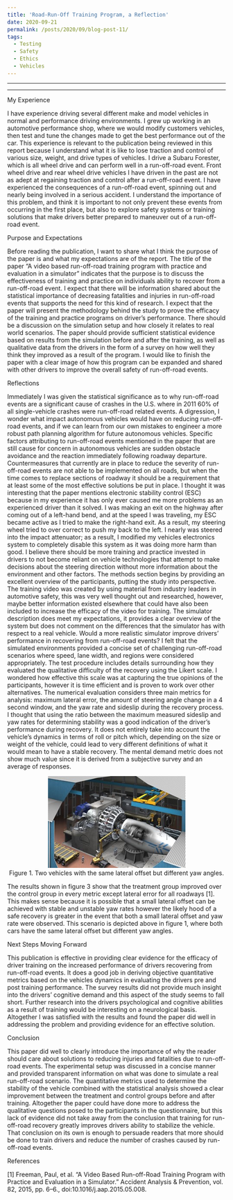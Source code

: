 ```yaml
---
title: 'Road-Run-Off Training Program, a Reflection'
date: 2020-09-21
permalink: /posts/2020/09/blog-post-11/
tags:
  - Testing
  - Safety
  - Ethics
  - Vehicles
---
```


------
 
------

My Experience

I have experience driving several different make and model vehicles in normal and performance driving environments. I grew up working in an automotive performance shop, where we would modify customers vehicles, then test and tune the changes made to get the best performance out of the car. This experience is relevant to the publication being reviewed in this report because I understand what it is like to lose traction and control of various size, weight, and drive types of vehicles. I drive a Subaru Forester, which is all wheel drive and can perform well in a run-off-road event. Front wheel drive and rear wheel drive vehicles I have driven in the past are not as adept at regaining traction and control after a run-off-road event. I have experienced the consequences of a run-off-road event, spinning out and nearly being involved in a serious accident. I understand the importance of this problem, and think it is important to not only prevent these events from occurring in the first place, but also to explore safety systems or training solutions that make drivers better prepared to maneuver out of a run-off-road event. 

Purpose and Expectations

Before reading the publication, I want to share what I think the purpose of the paper is and what my expectations are of the report. The title of the paper “A video based run-off-road training program with practice and evaluation in a simulator” indicates that the purpose is to discuss the effectiveness of training and practice on individuals ability to recover from a run-off-road event. I expect that there will be information shared about the statistical importance of decreasing fatalities and injuries in run-off-road events that supports the need for this kind of research. I expect that the paper will present the methodology behind the study to prove the efficacy of the training and practice programs on driver’s performance. There should be a discussion on the simulation setup and how closely it relates to real world scenarios. The paper should provide sufficient statistical evidence based on results from the simulation before and after the training, as well as qualitative data from the drivers in the form of a survey on how well they think they improved as a result of the program. I would like to finish the paper with a clear image of how this program can be expanded and shared with other drivers to improve the overall safety of run-off-road events.

Reflections

Immediately I was given the statistical significance as to why run-off-road events are a significant cause of crashes in the U.S. where in 2011 60% of all single-vehicle crashes were run-off-road related events. A digression, I wonder what impact autonomous vehicles would have on reducing run-off-road events, and if we can learn from our own mistakes to engineer a more robust path planning algorithm for future autonomous vehicles. Specific factors attributing to run-off-road events mentioned in the paper that are still cause for concern in autonomous vehicles are sudden obstacle avoidance and the reaction immediately following roadway departure. Countermeasures that currently are in place to reduce the severity of run-off-road events are not able to be implemented on all roads, but when the time comes to replace sections of roadway it should be a requirement that at least some of the most effective solutions be put in place. I thought it was interesting that the paper mentions electronic stability control (ESC) because in my experience it has only ever caused me more problems as an experienced driver than it solved. I was making an exit on the highway after coming out of a left-hand bend, and at the speed I was traveling, my ESC became active as I tried to make the right-hand exit. As a result, my steering wheel tried to over correct to push my back to the left. I nearly was steered into the impact attenuator; as a result, I modified my vehicles electronics system to completely disable this system as it was doing more harm than good. I believe there should be more training and practice invested in drivers to not become reliant on vehicle technologies that attempt to make decisions about the steering direction without more information about the environment and other factors. The methods section begins by providing an excellent overview of the participants, putting the study into perspective. The training video was created by using material from industry leaders in automotive safety, this was very well thought out and researched, however, maybe better information existed elsewhere that could have also been included to increase the efficacy of the video for training. The simulator description does meet my expectations, it provides a clear overview of the system but does not comment on the differences that the simulator has with respect to a real vehicle. Would a more realistic simulator improve drivers’ performance in recovering from run-off-road events? I felt that the simulated environments provided a concise set of challenging run-off-road scenarios where speed, lane width, and regions were considered appropriately. The test procedure includes details surrounding how they evaluated the qualitative difficulty of the recovery using the Likert scale. I wondered how effective this scale was at capturing the true opinions of the participants, however it is time efficient and is proven to work over other alternatives. The numerical evaluation considers three main metrics for analysis: maximum lateral error, the amount of steering angle change in a 4 second window, and the yaw rate and sideslip during the recovery process. I thought that using the ratio between the maximum measured sideslip and yaw rates for determining stability was a good indication of the driver’s performance during recovery. It does not entirely take into account the vehicle’s dynamics in terms of roll or pitch which,  depending on the size or weight of the vehicle, could lead to very different definitions of what it would mean to have a stable recovery. The mental demand metric does not show much value since it is derived from a subjective survey and an average of responses.


<p align="center">
<img src='/images/NC_wt.jpg'>
<br>
Figure 1. Two vehicles with the same lateral offset but different yaw angles.
</p>

The results shown in figure 3 show that the treatment group improved over the control group in every metric except lateral error for all roadways [1]. This makes sense because it is possible that a small lateral offset can be achieved with stable and unstable yaw rates however the likely hood of a safe recovery is greater in the event that both a small lateral offset and yaw rate were observed. This scenario is depicted above in figure 1, where both cars have the same lateral offset but different yaw angles. 

Next Steps Moving Forward

This publication is effective in providing clear evidence for the efficacy of driver training on the increased performance of drivers recovering from run-off-road events. It does a good job in deriving objective quantitative metrics based on the vehicles dynamics in evaluating the drivers pre and post training performance. The survey results did not provide much insight into the drivers’ cognitive demand and this aspect of the study seems to fall short. Further research into the drivers psychological and cognitive abilities as a result of training would be interesting on a neurological basis. Altogether I was satisfied with the results and found the paper did well in addressing the problem and providing evidence for an effective solution. 

Conclusion

This paper did well to clearly introduce the importance of why the reader should care about solutions to reducing injuries and fatalities due to run-off-road events. The experimental setup was discussed in a concise manner and provided transparent information on what was done to simulate a real run-off-road scenario. The quantitative metrics used to determine the stability of the vehicle combined with the statistical analysis showed a clear improvement between the treatment and control groups before and after training. Altogether the paper could have done more to address the qualitative questions posed to the participants in the questionnaire, but this lack of evidence did not take away from the conclusion that training for run-off-road recovery greatly improves drivers ability to stabilize the vehicle. That conclusion on its own is enough to persuade readers that more should be done to train drivers and reduce the number of crashes caused by run-off-road events. 

References

[1] Freeman, Paul, et al. “A Video Based Run-off-Road Training Program with Practice and Evaluation in a Simulator.” Accident Analysis & Prevention, vol. 82, 2015, pp. 6–6., doi:10.1016/j.aap.2015.05.008.